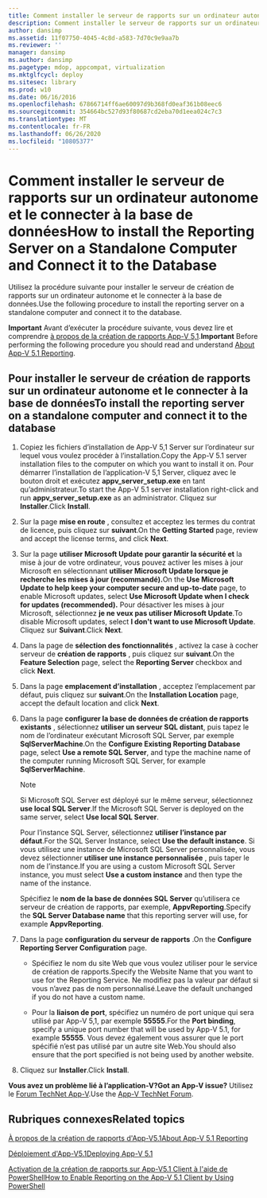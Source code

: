 ```yaml
---
title: Comment installer le serveur de rapports sur un ordinateur autonome et le connecter à la base de données
description: Comment installer le serveur de rapports sur un ordinateur autonome et le connecter à la base de données
author: dansimp
ms.assetid: 11f07750-4045-4c8d-a583-7d70c9e9aa7b
ms.reviewer: ''
manager: dansimp
ms.author: dansimp
ms.pagetype: mdop, appcompat, virtualization
ms.mktglfcycl: deploy
ms.sitesec: library
ms.prod: w10
ms.date: 06/16/2016
ms.openlocfilehash: 67866714ff6ae60097d9b368fd0eaf361b08eec6
ms.sourcegitcommit: 354664bc527d93f80687cd2eba70d1eea024c7c3
ms.translationtype: MT
ms.contentlocale: fr-FR
ms.lasthandoff: 06/26/2020
ms.locfileid: "10805377"
---
```

# <span data-ttu-id="269c8-103">Comment installer le serveur de rapports sur un ordinateur autonome et le connecter à la base de données</span><span class="sxs-lookup"><span data-stu-id="269c8-103">How to install the Reporting Server on a Standalone Computer and Connect it to the Database</span></span>

<span data-ttu-id="269c8-104">Utilisez la procédure suivante pour installer le serveur de création de rapports sur un ordinateur autonome et le connecter à la base de données.</span><span class="sxs-lookup"><span data-stu-id="269c8-104">Use the following procedure to install the reporting server on a standalone computer and connect it to the database.</span></span>

<span data-ttu-id="269c8-105">**Important** Avant d’exécuter la procédure suivante, vous devez lire et comprendre [à propos de la création de rapports App-V 5,1](about-app-v-51-reporting.md).</span><span class="sxs-lookup"><span data-stu-id="269c8-105">**Important** Before performing the following procedure you should read and understand [About App-V 5.1 Reporting](about-app-v-51-reporting.md).</span></span>

## <span data-ttu-id="269c8-106">Pour installer le serveur de création de rapports sur un ordinateur autonome et le connecter à la base de données</span><span class="sxs-lookup"><span data-stu-id="269c8-106">To install the reporting server on a standalone computer and connect it to the database</span></span>

1. <span data-ttu-id="269c8-107">Copiez les fichiers d’installation de App-V 5,1 Server sur l’ordinateur sur lequel vous voulez procéder à l’installation.</span><span class="sxs-lookup"><span data-stu-id="269c8-107">Copy the App-V 5.1 server installation files to the computer on which you want to install it on.</span></span> <span data-ttu-id="269c8-108">Pour démarrer l’installation de l’application-V 5,1 Server, cliquez avec le bouton droit et exécutez **appv\_server\_setup.exe** en tant qu’administrateur.</span><span class="sxs-lookup"><span data-stu-id="269c8-108">To start the App-V 5.1 server installation right-click and run **appv\_server\_setup.exe** as an administrator.</span></span> <span data-ttu-id="269c8-109">Cliquez sur **Installer**.</span><span class="sxs-lookup"><span data-stu-id="269c8-109">Click **Install**.</span></span>

2. <span data-ttu-id="269c8-110">Sur la page **mise en route** , consultez et acceptez les termes du contrat de licence, puis cliquez sur **suivant**.</span><span class="sxs-lookup"><span data-stu-id="269c8-110">On the **Getting Started** page, review and accept the license terms, and click **Next**.</span></span>

3. <span data-ttu-id="269c8-111">Sur la page **utiliser Microsoft Update pour garantir la sécurité et** la mise à jour de votre ordinateur, vous pouvez activer les mises à jour Microsoft en sélectionnant **utiliser Microsoft Update lorsque je recherche les mises à jour (recommandé).**</span><span class="sxs-lookup"><span data-stu-id="269c8-111">On the **Use Microsoft Update to help keep your computer secure and up-to-date** page, to enable Microsoft updates, select **Use Microsoft Update when I check for updates (recommended).**</span></span> <span data-ttu-id="269c8-112">Pour désactiver les mises à jour Microsoft, sélectionnez **je ne veux pas utiliser Microsoft Update**.</span><span class="sxs-lookup"><span data-stu-id="269c8-112">To disable Microsoft updates, select **I don't want to use Microsoft Update**.</span></span> <span data-ttu-id="269c8-113">Cliquez sur **Suivant**.</span><span class="sxs-lookup"><span data-stu-id="269c8-113">Click **Next**.</span></span>

4. <span data-ttu-id="269c8-114">Dans la page de **sélection des fonctionnalités** , activez la case à cocher serveur de **création de rapports** , puis cliquez sur **suivant**.</span><span class="sxs-lookup"><span data-stu-id="269c8-114">On the **Feature Selection** page, select the **Reporting Server** checkbox and click **Next**.</span></span>

5. <span data-ttu-id="269c8-115">Dans la page **emplacement d’installation** , acceptez l’emplacement par défaut, puis cliquez sur **suivant**.</span><span class="sxs-lookup"><span data-stu-id="269c8-115">On the **Installation Location** page, accept the default location and click **Next**.</span></span>

6. <span data-ttu-id="269c8-116">Dans la page **configurer la base de données de création de rapports existants** , sélectionnez **utiliser un serveur SQL distant**, puis tapez le nom de l’ordinateur exécutant Microsoft SQL Server, par exemple **SqlServerMachine**.</span><span class="sxs-lookup"><span data-stu-id="269c8-116">On the **Configure Existing Reporting Database** page, select **Use a remote SQL Server**, and type the machine name of the computer running Microsoft SQL Server, for example **SqlServerMachine**.</span></span>

    > [!NOTE]
    > <span data-ttu-id="269c8-117">Si Microsoft SQL Server est déployé sur le même serveur, sélectionnez **use local SQL Server**.</span><span class="sxs-lookup"><span data-stu-id="269c8-117">If the Microsoft SQL Server is deployed on the same server, select **Use local SQL Server**.</span></span>

    <span data-ttu-id="269c8-118">Pour l’instance SQL Server, sélectionnez **utiliser l’instance par défaut**.</span><span class="sxs-lookup"><span data-stu-id="269c8-118">For the SQL Server Instance, select **Use the default instance**.</span></span> <span data-ttu-id="269c8-119">Si vous utilisez une instance de Microsoft SQL Server personnalisée, vous devez sélectionner **utiliser une instance personnalisée** , puis taper le nom de l’instance.</span><span class="sxs-lookup"><span data-stu-id="269c8-119">If you are using a custom Microsoft SQL Server instance, you must select **Use a custom instance** and then type the name of the instance.</span></span>

    <span data-ttu-id="269c8-120">Spécifiez le **nom de la base de données SQL Server** qu’utilisera ce serveur de création de rapports, par exemple, **AppvReporting**.</span><span class="sxs-lookup"><span data-stu-id="269c8-120">Specify the **SQL Server Database name** that this reporting server will use, for example **AppvReporting**.</span></span>

7. <span data-ttu-id="269c8-121">Dans la page **configuration du serveur de rapports** .</span><span class="sxs-lookup"><span data-stu-id="269c8-121">On the **Configure Reporting Server Configuration** page.</span></span>

   - <span data-ttu-id="269c8-122">Spécifiez le nom du site Web que vous voulez utiliser pour le service de création de rapports.</span><span class="sxs-lookup"><span data-stu-id="269c8-122">Specify the Website Name that you want to use for the Reporting Service.</span></span> <span data-ttu-id="269c8-123">Ne modifiez pas la valeur par défaut si vous n’avez pas de nom personnalisé.</span><span class="sxs-lookup"><span data-stu-id="269c8-123">Leave the default unchanged if you do not have a custom name.</span></span>

   - <span data-ttu-id="269c8-124">Pour la **liaison de port**, spécifiez un numéro de port unique qui sera utilisé par App-V 5,1, par exemple **55555**.</span><span class="sxs-lookup"><span data-stu-id="269c8-124">For the **Port binding**, specify a unique port number that will be used by App-V 5.1, for example **55555**.</span></span> <span data-ttu-id="269c8-125">Vous devez également vous assurer que le port spécifié n’est pas utilisé par un autre site Web.</span><span class="sxs-lookup"><span data-stu-id="269c8-125">You should also ensure that the port specified is not being used by another website.</span></span>

8. <span data-ttu-id="269c8-126">Cliquez sur **Installer**.</span><span class="sxs-lookup"><span data-stu-id="269c8-126">Click **Install**.</span></span>

**<span data-ttu-id="269c8-127">Vous avez un problème lié à l’application-V?</span><span class="sxs-lookup"><span data-stu-id="269c8-127">Got an App-V issue?</span></span>** <span data-ttu-id="269c8-128">Utilisez le [Forum TechNet App-V](https://social.technet.microsoft.com/Forums/home?forum=mdopappv).</span><span class="sxs-lookup"><span data-stu-id="269c8-128">Use the [App-V TechNet Forum](https://social.technet.microsoft.com/Forums/home?forum=mdopappv).</span></span>

## <span data-ttu-id="269c8-129">Rubriques connexes</span><span class="sxs-lookup"><span data-stu-id="269c8-129">Related topics</span></span>

[<span data-ttu-id="269c8-130">À propos de la création de rapports d'App-V5.1</span><span class="sxs-lookup"><span data-stu-id="269c8-130">About App-V 5.1 Reporting</span></span>](about-app-v-51-reporting.md)

[<span data-ttu-id="269c8-131">Déploiement d'App-V5.1</span><span class="sxs-lookup"><span data-stu-id="269c8-131">Deploying App-V 5.1</span></span>](deploying-app-v-51.md)

[<span data-ttu-id="269c8-132">Activation de la création de rapports sur App-V5.1 Client à l'aide de PowerShell</span><span class="sxs-lookup"><span data-stu-id="269c8-132">How to Enable Reporting on the App-V 5.1 Client by Using PowerShell</span></span>](how-to-enable-reporting-on-the-app-v-51-client-by-using-powershell.md)
